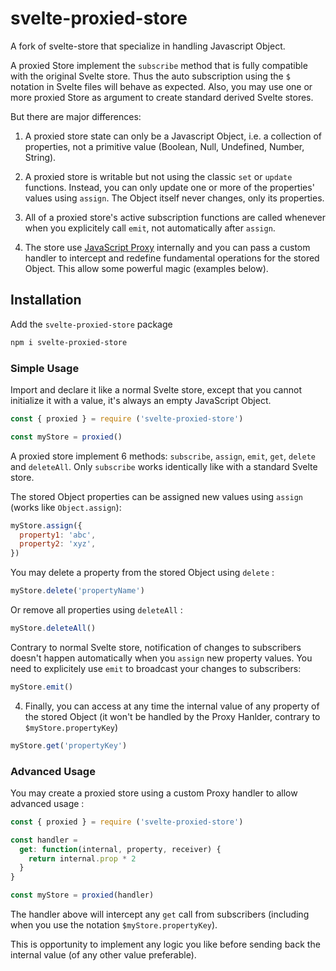 
# svelte-proxied-store

A fork of svelte-store that specialize in handling Javascript Object.

A proxied Store implement the `subscribe` method that is fully
compatible with the original Svelte store. Thus the auto subscription
using the `$` notation in Svelte files will behave as expected. Also,
you may use one or more proxied Store as argument to create standard
derived Svelte stores.

But there are major differences:

1. A proxied store state can only be a Javascript Object, i.e. a
collection of properties, not a primitive value (Boolean, Null,
Undefined, Number, String).

2. A proxied store is writable but not using the classic `set` or
`update` functions. Instead, you can only update one or more of the
properties' values using `assign`. The Object itself never changes,
only its properties.

3. All of a proxied store's active subscription functions are called
whenever when you explicitely call `emit`, not automatically after
`assign`.

4. The store use [JavaScript
Proxy](https://developer.mozilla.org/en-US/docs/Web/JavaScript/Reference/Global_Objects/Proxy)
internally and you can pass a custom handler to intercept and redefine
fundamental operations for the stored Object. This allow some powerful
magic (examples below).


## Installation

Add the `svelte-proxied-store` package

```bash
npm i svelte-proxied-store
```

### Simple Usage


Import and declare it like a normal Svelte store, except that you
cannot initialize it with a value, it's always an empty JavaScript
Object.

```js
const { proxied } = require ('svelte-proxied-store')

const myStore = proxied()
```

A proxied store implement 6 methods: `subscribe`, `assign`, `emit`,
`get`, `delete` and `deleteAll`. Only `subscribe` works identically
like with a standard Svelte store.

The stored Object properties can be assigned new values using `assign`
(works like `Object.assign`):

```js
myStore.assign({
  property1: 'abc',
  property2: 'xyz',
})
```

You may delete a property from the stored Object using `delete` :

```js
myStore.delete('propertyName')
```

Or remove all properties using `deleteAll` :

```js
myStore.deleteAll()
```

Contrary to normal Svelte store, notification of changes to
subscribers doesn't happen automatically when you `assign` new
property values. You need to explicitely use `emit` to broadcast your
changes to subscribers:

```js
myStore.emit()
```

4. Finally, you can access at any time the internal value of any
property of the stored Object (it won't be handled by the Proxy
Hanlder, contrary to `$myStore.propertyKey`)

```js
myStore.get('propertyKey')
```

### Advanced Usage

You may create a proxied store using a custom Proxy handler to allow
advanced usage :

```js
const { proxied } = require ('svelte-proxied-store')

const handler = 
  get: function(internal, property, receiver) {
    return internal.prop * 2
  }
}

const myStore = proxied(handler)
```

The handler above will intercept any `get` call from subscribers
(including when you use the notation `$myStore.propertyKey`).

This is opportunity to implement any logic you like before sending
back the internal value (of any other value preferable).






